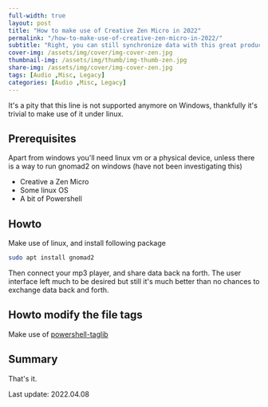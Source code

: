 ```yaml
---
full-width: true
layout: post
title: "How to make use of Creative Zen Micro in 2022"
permalink: "/how-to-make-use-of-creative-zen-micro-in-2022/"
subtitle: "Right, you can still synchronize data with this great product without being equipped with windows xp"
cover-img: /assets/img/cover/img-cover-zen.jpg
thumbnail-img: /assets/img/thumb/img-thumb-zen.jpg
share-img: /assets/img/cover/img-cover-zen.jpg
tags: [Audio ,Misc, Legacy]
categories: [Audio ,Misc, Legacy]
---
```

It's a pity that this line is not supported anymore on Windows, thankfully it's trivial to make use of it under linux.

## Prerequisites

Apart from windows you'll need linux vm or a physical device, unless there is a way to run gnomad2 on windows (have not been investigating this)

+ Creative a Zen Micro
+ Some linux OS
+ A bit of Powershell

## Howto

Make use of linux, and install following package

```bash
sudo apt install gnomad2
```

Then connect your mp3 player, and share data back na forth. The user interface left much to be desired but still it's much better than no chances to exchange data back and forth.

## Howto modify the file tags

Make use of [powershell-taglib](https://github.com/illearth/powershell-taglib)

## Summary

That's it.

Last update: 2022.04.08
